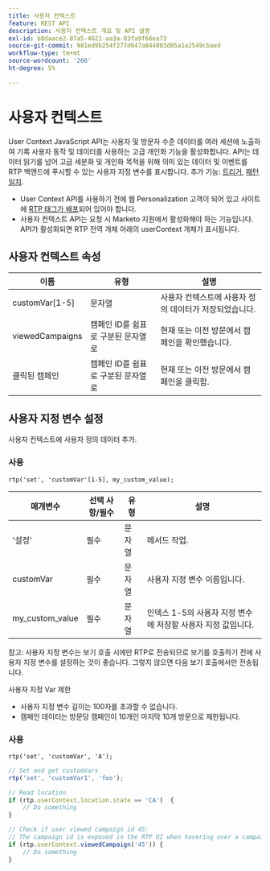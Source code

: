 ```yaml
---
title: 사용자 컨텍스트
feature: REST API
description: 사용자 컨텍스트 개요 및 API 설명
exl-id: b8daace2-07a5-4621-aa3a-03fa9f66ea73
source-git-commit: 981ed9b254f277d647a844803d05a1a2549cbaed
workflow-type: tm+mt
source-wordcount: '266'
ht-degree: 5%

---
```


# 사용자 컨텍스트

User Context JavaScript API는 사용자 및 방문자 수준 데이터를 여러 세션에 노출하여 기록 사용자 동작 및 데이터를 사용하는 고급 개인화 기능을 활성화합니다. API는 데이터 읽기를 넘어 고급 세분화 및 개인화 목적을 위해 의미 있는 데이터 및 이벤트를 RTP 백엔드에 푸시할 수 있는 사용자 지정 변수를 표시합니다. 추가 기능: [트리거](../javascript-api/triggers.md), [패턴 일치](../javascript-api/pattern-match.md).

- User Context API를 사용하기 전에 웹 Personalization 고객이 되어 있고 사이트에 [RTP 태그가 배포](https://experienceleague.adobe.com/en/docs/marketo/using/product-docs/web-personalization/rtp-tag-implementation/deploy-the-rtp-javascript)되어 있어야 합니다.
- 사용자 컨텍스트 API는 요청 시 Marketo 지원에서 활성화해야 하는 기능입니다. API가 활성화되면 RTP 전역 개체 아래의 userContext 개체가 표시됩니다.

## 사용자 컨텍스트 속성

| 이름 | 유형 | 설명 |
|------------------|-------------|------|
| customVar[1-5] | 문자열 | 사용자 컨텍스트에 사용자 정의 데이터가 저장되었습니다. |
| viewedCampaigns | 캠페인 ID를 쉼표로 구분된 문자열로 | 현재 또는 이전 방문에서 캠페인을 확인했습니다. |
| 클릭된 캠페인 | 캠페인 ID를 쉼표로 구분된 문자열로 | 현재 또는 이전 방문에서 캠페인을 클릭함. |

## 사용자 지정 변수 설정

사용자 컨텍스트에 사용자 정의 데이터 추가.

### 사용

`rtp('set', 'customVar'[1-5], my_custom_value);`

| 매개변수 | 선택 사항/필수 | 유형 | 설명 |
|-----------------|-------------------|--------|-----------------|
| &#39;설정&#39; | 필수 | 문자열 | 메서드 작업. |
| customVar | 필수 | 문자열 | 사용자 지정 변수 이름입니다. |
| my_custom_value | 필수 | 문자열 | 인덱스 1-5의 사용자 지정 변수에 저장할 사용자 지정 값입니다. |

참고: 사용자 지정 변수는 보기 호출 시에만 RTP로 전송되므로 보기를 호출하기 전에 사용자 지정 변수를 설정하는 것이 좋습니다. 그렇지 않으면 다음 보기 호출에서만 전송됩니다.

사용자 지정 Var 제한

- 사용자 지정 변수 길이는 100자를 초과할 수 없습니다.
- 캠페인 데이터는 방문당 캠페인이 10개인 마지막 10개 방문으로 제한됩니다.

### 사용

`rtp('set', 'customVar', 'A');`

```javascript
// Set and get customVars
rtp('set', 'customVar1', 'foo');

// Read location
if (rtp.userContext.location.state == 'CA')  {
    // Do something
}

// Check if user viewed campaign id 45:
// The campaign id is exposed in the RTP UI when hovering over a campaign name.
if (rtp.userContext.viewedCampaign('45')) {
    // Do something
}
```
